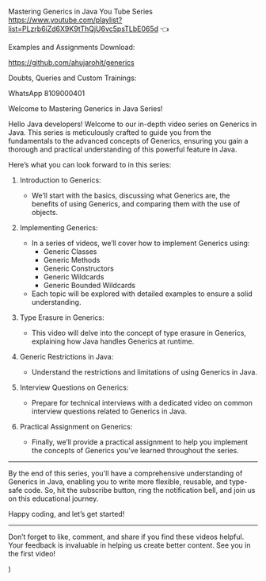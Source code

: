Mastering Generics in Java You Tube Series
https://www.youtube.com/playlist?list=PLzrb6iZd6X9K9tThQjU6vc5psTLbE065d 👈

Examples and Assignments Download: 

https://github.com/ahujarohit/generics

Doubts, Queries and Custom Trainings: 

WhatsApp 8109000401

Welcome to Mastering Generics in Java Series!

Hello Java developers! Welcome to our in-depth video series on Generics in Java. This series is meticulously crafted to guide you from the fundamentals to the advanced concepts of Generics, ensuring you gain a thorough and practical understanding of this powerful feature in Java.

Here’s what you can look forward to in this series:

1. Introduction to Generics:
   - We’ll start with the basics, discussing what Generics are, the benefits of using Generics, and comparing them with the use of objects.

2. Implementing Generics:
   - In a series of videos, we’ll cover how to implement Generics using:
     - Generic Classes
     - Generic Methods
     - Generic Constructors
     - Generic Wildcards
     - Generic Bounded Wildcards
   - Each topic will be explored with detailed examples to ensure a solid understanding.

3. Type Erasure in Generics:
   - This video will delve into the concept of type erasure in Generics, explaining how Java handles Generics at runtime.

4. Generic Restrictions in Java:
   - Understand the restrictions and limitations of using Generics in Java.

5. Interview Questions on Generics:
   - Prepare for technical interviews with a dedicated video on common interview questions related to Generics in Java.

6. Practical Assignment on Generics:
   - Finally, we’ll provide a practical assignment to help you implement the concepts of Generics you’ve learned throughout the series.

---

By the end of this series, you'll have a comprehensive understanding of Generics in Java, enabling you to write more flexible, reusable, and type-safe code. So, hit the subscribe button, ring the notification bell, and join us on this educational journey.

Happy coding, and let’s get started!

---

Don’t forget to like, comment, and share if you find these videos helpful. Your feedback is invaluable in helping us create better content. See you in the first video!

)
